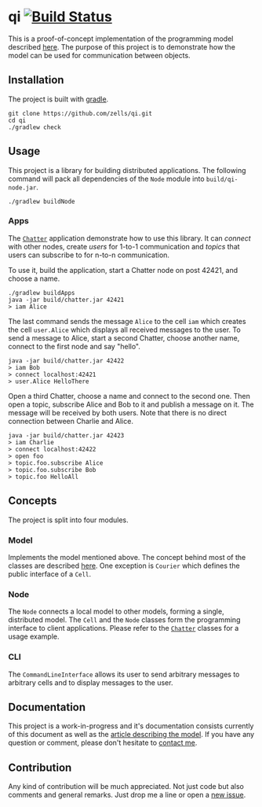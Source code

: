 # qi [![Build Status](https://travis-ci.org/zells/qi.svg?branch=master)](https://travis-ci.org/zells/qi)

This is a proof-of-concept implementation of the programming model described [here][blog]. The purpose of this project is to demonstrate how the model can be used for communication between objects.

[blog]: http://blog.rtens.org/a-unified-computing-model.html


## Installation

The project is built with [gradle].

    git clone https://github.com/zells/qi.git
    cd qi
    ./gradlew check

[gradle]: https://gradle.org/


## Usage

This project is a library for building distributed applications. The following command will pack all dependencies of the `Node` module into `build/qi-node.jar`.

    ./gradlew buildNode

### Apps

The [`Chatter`][chatter] application demonstrate how to use this library. It can *connect* with other nodes, create *users* for 1-to-1 communication and *topics* that users can subscribe to for n-to-n communication.

To use it, build the application, start a Chatter node on post 42421, and choose a name.

    ./gradlew buildApps
    java -jar build/chatter.jar 42421
    > iam Alice

The last command sends the message `Alice` to the cell `iam` which creates the cell `user.Alice` which displays all received messages to the user. To send a message to Alice, start a second Chatter, choose another name, connect to the first node and say "hello".

    java -jar build/chatter.jar 42422
    > iam Bob
    > connect localhost:42421
    > user.Alice HelloThere

Open a third Chatter, choose a name and connect to the second one. Then open a topic, subscribe Alice and Bob to it and publish a message on it. The message will be received by both users. Note that there is no direct connection between Charlie and Alice.

    java -jar build/chatter.jar 42423
    > iam Charlie
    > connect localhost:42422
    > open foo
    > topic.foo.subscribe Alice
    > topic.foo.subscribe Bob
    > topic.foo HelloAll


## Concepts

The project is split into four modules.

### Model

Implements the model mentioned above. The concept behind most of the classes are described [here][blog]. One exception is `Courier` which defines the public interface of a `Cell`.

### Node

The `Node` connects a local model to other models, forming a single, distributed model. The `Cell` and the `Node` classes form the programming interface to client applications. Please refer to the [`Chatter`][chatter] classes for a usage example.

[chatter]: https://github.com/zells/qi/blob/master/apps/src/main/java/org/zells/qi/apps/Chatter.java

### CLI

The `CommandLineInterface` allows its user to send arbitrary messages to arbitrary cells and to display messages to the user.


## Documentation ##

This project is a work-in-progress and it's documentation consists currently of this document as well as the [article describing the model][blog]. If you have any question or comment, please don't hesitate to [contact me].

[contact me]: https://github.com/rtens


## Contribution ##

Any kind of contribution will be much appreciated. Not just code but also comments and general remarks. Just drop me a line or open a [new issue].

[new issue]: https://github.com/zells/qi/issues/new